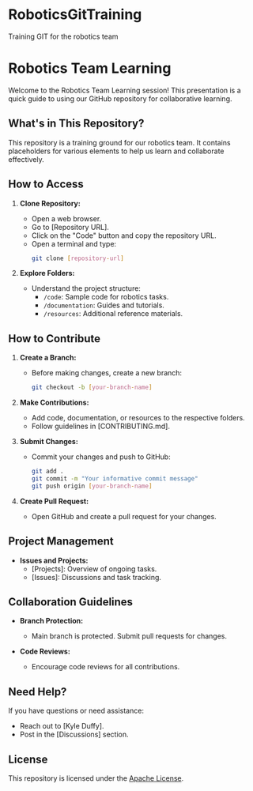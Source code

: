 # RoboticsGitTraining
Training GIT for the robotics team

# Robotics Team Learning

Welcome to the Robotics Team Learning session! This presentation is a quick guide to using our GitHub repository for collaborative learning.

## What's in This Repository?

This repository is a training ground for our robotics team. It contains placeholders for various elements to help us learn and collaborate effectively.

## How to Access

1. **Clone Repository:**
   - Open a web browser.
   - Go to [Repository URL].
   - Click on the "Code" button and copy the repository URL.
   - Open a terminal and type:
     ```bash
     git clone [repository-url]
     ```

2. **Explore Folders:**
   - Understand the project structure:
     - `/code`: Sample code for robotics tasks.
     - `/documentation`: Guides and tutorials.
     - `/resources`: Additional reference materials.

## How to Contribute

1. **Create a Branch:**
   - Before making changes, create a new branch:
     ```bash
     git checkout -b [your-branch-name]
     ```

2. **Make Contributions:**
   - Add code, documentation, or resources to the respective folders.
   - Follow guidelines in [CONTRIBUTING.md].

3. **Submit Changes:**
   - Commit your changes and push to GitHub:
     ```bash
     git add .
     git commit -m "Your informative commit message"
     git push origin [your-branch-name]
     ```

4. **Create Pull Request:**
   - Open GitHub and create a pull request for your changes.

## Project Management

- **Issues and Projects:**
  - [Projects]: Overview of ongoing tasks.
  - [Issues]: Discussions and task tracking.

## Collaboration Guidelines

- **Branch Protection:**
  - Main branch is protected. Submit pull requests for changes.

- **Code Reviews:**
  - Encourage code reviews for all contributions.

## Need Help?

If you have questions or need assistance:
- Reach out to [Kyle Duffy].
- Post in the [Discussions] section.

## License

This repository is licensed under the [Apache License](LICENSE).

